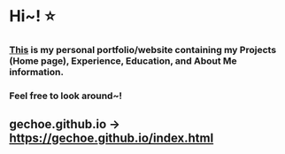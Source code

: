 # Hi~! ⭐️

### [This](https://gechoe.github.io/index.html) is my personal portfolio/website containing my Projects (Home page), Experience, Education, and About Me information.

### Feel free to look around~!

## gechoe.github.io -> https://gechoe.github.io/index.html